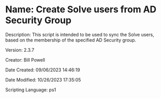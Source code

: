 ﻿# Name: Create Solve users from AD Security Group

Description: This script is intended to be used to sync the Solve users, based on the membership of the specified AD Security group.

Version: 2.3.7

Creator: Bill Powell

Date Created: 09/06/2023 14:46:19

Date Modified: 10/26/2023 17:35:05

Scripting Language: ps1

